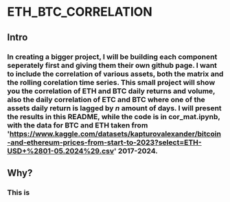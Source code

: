 # ETH_BTC_CORRELATION
## Intro
### In creating a bigger project, I will be building each component seperately first and giving them their own github page. I want to include the correlation of various assets, both the matrix and the rolling corelation time series. This small project will show you the correlation of ETH and BTC daily returns and volume, also the daily correlation of ETC and BTC where one of the assets daily return is lagged by $n$ amount of days. I will present the results in this README, while the code is in cor_mat.ipynb, with the data for BTC and ETH taken from 'https://www.kaggle.com/datasets/kapturovalexander/bitcoin-and-ethereum-prices-from-start-to-2023?select=ETH-USD+%2801-05.2024%29.csv' 2017-2024. 
## Why?
### This is 
